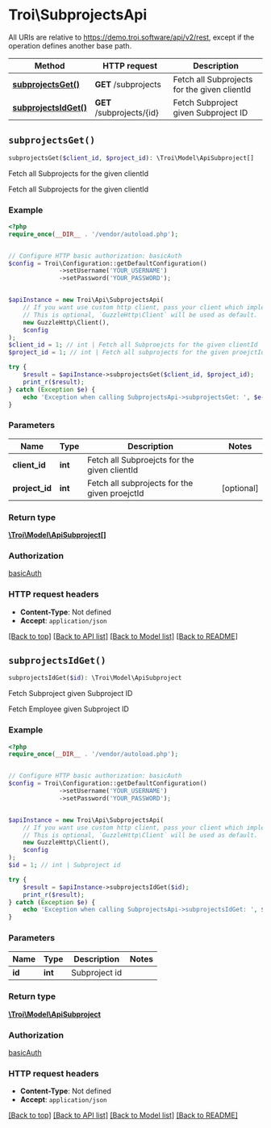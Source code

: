 # Troi\SubprojectsApi

All URIs are relative to https://demo.troi.software/api/v2/rest, except if the operation defines another base path.

| Method | HTTP request | Description |
| ------------- | ------------- | ------------- |
| [**subprojectsGet()**](SubprojectsApi.md#subprojectsGet) | **GET** /subprojects | Fetch all Subprojects for the given clientId |
| [**subprojectsIdGet()**](SubprojectsApi.md#subprojectsIdGet) | **GET** /subprojects/{id} | Fetch Subproject given Subproject ID |


## `subprojectsGet()`

```php
subprojectsGet($client_id, $project_id): \Troi\Model\ApiSubproject[]
```

Fetch all Subprojects for the given clientId

Fetch all Subprojects for the given clientId

### Example

```php
<?php
require_once(__DIR__ . '/vendor/autoload.php');


// Configure HTTP basic authorization: basicAuth
$config = Troi\Configuration::getDefaultConfiguration()
              ->setUsername('YOUR_USERNAME')
              ->setPassword('YOUR_PASSWORD');


$apiInstance = new Troi\Api\SubprojectsApi(
    // If you want use custom http client, pass your client which implements `GuzzleHttp\ClientInterface`.
    // This is optional, `GuzzleHttp\Client` will be used as default.
    new GuzzleHttp\Client(),
    $config
);
$client_id = 1; // int | Fetch all Subproejcts for the given clientId
$project_id = 1; // int | Fetch all subprojects for the given proejctId

try {
    $result = $apiInstance->subprojectsGet($client_id, $project_id);
    print_r($result);
} catch (Exception $e) {
    echo 'Exception when calling SubprojectsApi->subprojectsGet: ', $e->getMessage(), PHP_EOL;
}
```

### Parameters

| Name | Type | Description  | Notes |
| ------------- | ------------- | ------------- | ------------- |
| **client_id** | **int**| Fetch all Subproejcts for the given clientId | |
| **project_id** | **int**| Fetch all subprojects for the given proejctId | [optional] |

### Return type

[**\Troi\Model\ApiSubproject[]**](../Model/ApiSubproject.md)

### Authorization

[basicAuth](../../README.md#basicAuth)

### HTTP request headers

- **Content-Type**: Not defined
- **Accept**: `application/json`

[[Back to top]](#) [[Back to API list]](../../README.md#endpoints)
[[Back to Model list]](../../README.md#models)
[[Back to README]](../../README.md)

## `subprojectsIdGet()`

```php
subprojectsIdGet($id): \Troi\Model\ApiSubproject
```

Fetch Subproject given Subproject ID

Fetch Employee given Subproject ID

### Example

```php
<?php
require_once(__DIR__ . '/vendor/autoload.php');


// Configure HTTP basic authorization: basicAuth
$config = Troi\Configuration::getDefaultConfiguration()
              ->setUsername('YOUR_USERNAME')
              ->setPassword('YOUR_PASSWORD');


$apiInstance = new Troi\Api\SubprojectsApi(
    // If you want use custom http client, pass your client which implements `GuzzleHttp\ClientInterface`.
    // This is optional, `GuzzleHttp\Client` will be used as default.
    new GuzzleHttp\Client(),
    $config
);
$id = 1; // int | Subproject id

try {
    $result = $apiInstance->subprojectsIdGet($id);
    print_r($result);
} catch (Exception $e) {
    echo 'Exception when calling SubprojectsApi->subprojectsIdGet: ', $e->getMessage(), PHP_EOL;
}
```

### Parameters

| Name | Type | Description  | Notes |
| ------------- | ------------- | ------------- | ------------- |
| **id** | **int**| Subproject id | |

### Return type

[**\Troi\Model\ApiSubproject**](../Model/ApiSubproject.md)

### Authorization

[basicAuth](../../README.md#basicAuth)

### HTTP request headers

- **Content-Type**: Not defined
- **Accept**: `application/json`

[[Back to top]](#) [[Back to API list]](../../README.md#endpoints)
[[Back to Model list]](../../README.md#models)
[[Back to README]](../../README.md)
